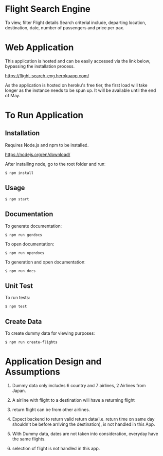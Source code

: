 # Flight Search Engine
To view, filter Flight details
Search criterial include, departing location, destination, date, number of passengers and price per pax.

# Web Application
This application is hosted and can be easily accessed via the link below, bypassing the installation process.

https://flight-search-eng.herokuapp.com/

As the application is hosted on heroku's free tier, the first load will take longer as the instance needs to be spun up. It will be available until the end of May.

# To Run Application

## Installation
Requires Node.js and npm to be installed.

https://nodejs.org/en/download/

After installing node, go to the root folder and run:
```
$ npm install
```

## Usage
```
$ npm start
```

## Documentation
To generate documentation:
```
$ npm run gendocs
```
To open documentation:
```
$ npm run opendocs
```
To generation and open documentation:
```
$ npm run docs
```

## Unit Test
To run tests:
```
$ npm test
```

## Create Data
To create dummy data for viewing purposes:
```
$ npm run create-flights
```

# Application Design and Assumptions
1. Dummy data only includes 6 country and 7 airlines, 2 Airlines from Japan.

2. A airline with flight to a destination will have a returning flight

3. return flight can be from other airlines.

4. Expect backend to return valid return data(i.e. return time on same day shouldn't be before arriving the destination), is not handled in this App. 

5. With Dummy data, dates are not taken into consideration, everyday have the same flights. 

6. selection of flight is not handled in this app. 
